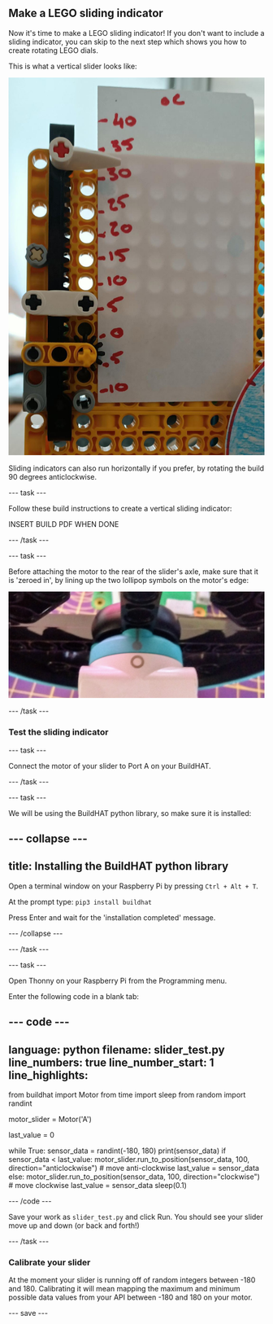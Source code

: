 ## Make a LEGO sliding indicator

Now it's time to make a LEGO sliding indicator! If you don't want to include a sliding indicator, you can skip to the next step which shows you how to create rotating LEGO dials.

This is what a vertical slider looks like:

![Image showing vertical lego slider acting as a thermometer](images/slider.jpg)

Sliding indicators can also run horizontally if you prefer, by rotating the build 90 degrees anticlockwise.

--- task ---

Follow these build instructions to create a vertical sliding indicator:

INSERT BUILD PDF WHEN DONE

--- /task --- 

--- task ---

Before attaching the motor to the rear of the slider's axle, make sure that it is 'zeroed in', by lining up the two lollipop symbols on the motor's edge:

![Image showing motor 'zeroed in' with aligned symbols](images/aligned_symbols.jpg)

--- /task ---

### Test the sliding indicator

--- task ---

Connect the motor of your slider to Port A on your BuildHAT.

--- /task ---

--- task ---

We will be using the BuildHAT python library, so make sure it is installed:

--- collapse ---
---
title: Installing the BuildHAT python library
---

Open a terminal window on your Raspberry Pi by pressing `Ctrl + Alt + T`.

At the prompt type: `pip3 install buildhat`

Press Enter and wait for the 'installation completed' message.

--- /collapse ---

--- /task ---

--- task ---

Open Thonny on your Raspberry Pi from the Programming menu. 

Enter the following code in a blank tab:

--- code ---
---
language: python
filename: slider_test.py
line_numbers: true
line_number_start: 1
line_highlights: 
---
from buildhat import Motor
from time import sleep
from random import randint

motor_slider = Motor('A')

last_value = 0

while True:
    sensor_data = randint(-180, 180)
    print(sensor_data)
    if sensor_data < last_value:
        motor_slider.run_to_position(sensor_data, 100, direction="anticlockwise") # move anti-clockwise
        last_value = sensor_data
    else:
        motor_slider.run_to_position(sensor_data, 100, direction="clockwise") # move clockwise
        last_value = sensor_data
    sleep(0.1)

--- /code ---

Save your work as `slider_test.py` and click Run. You should see your slider move up and down (or back and forth!)

--- /task ---

### Calibrate your slider

At the moment your slider is running off of random integers between -180 and 180. Calibrating it will mean mapping the maximum and minimum possible data values from your API between -180 and 180 on your motor. 



--- save ---
